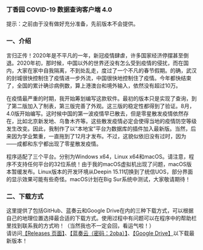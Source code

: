### 丁香园 COVID-19 数据查询客户端 4.0
提示：之前由于没有做好充分准备，先前版本不会提供。

### 一、介绍
  言归正传！2020年是不平凡的一年，新冠疫情肆虐，许多国家经济停摆甚至倒退。2020年初，那时候，中国以外的世界还没有怎么受到疫情的侵扰，而在国内，大家在家中自我隔离，不到处乱走，度过了一个不凡的春节假期。的确，武汉的封城很快控制住了疫情进一步外流，中国很快地控制住了疫情。今年都快结束了，全国的累计确诊病例数，算上港澳台和境外输入，依然没有超过10万。  
  
  在疫情最严重的时期，我开始筹划编写这款软件。最初的版本只是实现了查询，到了第二版加入了制表，第三版完善了外观。这三版的稳定性都得到了验证。8月，4.0版开始编写。这时候中国的第一波疫情早已散去，但是零星散发疫情依然存在，比如北京新发地、乌鲁木齐等。这些散发疫情必定会使得当地的疫情防空等级发生改变。因此，我制作了以“本地宝”平台为数据库的插件加入最新版。当然，后来因为学业繁重，一直拖到了12月才发布。不过，这貌似依旧没有过时，因为——成都和东宁都出现了零星散发疫情。  
  
  程序适配了三个平台。分别为Windows x64，Linux x64和macOS。请注意，程序不支持任何平台的32位系统！由于我的macOS虚拟机出现了问题，macOS版本暂缓发布。Linux版本的开发环境从Deepin 15.11切换到了统信UOS，部分界面的显示效果可能有些奇怪。macOS计划在Big Sur系统中测试，大家敬请期待！ 
  
### 二、下载方式
  这里提供了包括GitHub、蓝奏云和Google Drive在内的三种下载方式，可以根据自己的地理位置选择最合适的下载方式。使用过程中有问题可以在程序中的帮助栏里找到联系我的方式哟！（当然我也不一定会回，看运气啦！）    
  请访问[【Releases 页面】](https://github.com/luoyanze07/dxy-covid/releases)、[【蓝奏云（密码：2oba）】](https://luoyanze07.lanzous.com/b0100xsng)、[【Google Drive】](https://drive.google.com/drive/folders/1tq-k73KKhfDJZI0iZEE7XADYX5Ca84Yx?usp=sharing)以下载最新版本！
